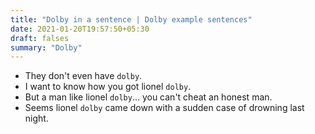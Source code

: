 ```yaml
---
title: "Dolby in a sentence | Dolby example sentences"
date: 2021-01-20T19:57:50+05:30
draft: falses
summary: "Dolby"
---
```

- They don't even have `dolby`.
- I want to know how you got lionel `dolby`.
- But a man like lionel `dolby`... you can't cheat an honest man.
- Seems lionel `dolby` came down with a sudden case of drowning last night.
                 
